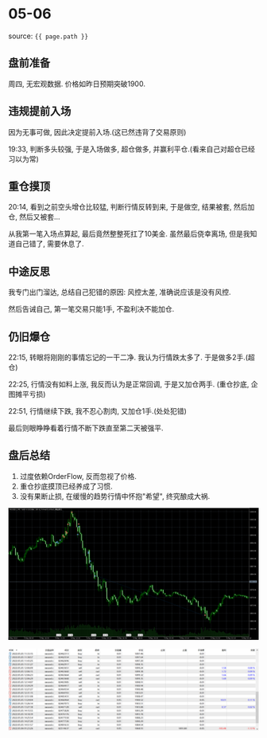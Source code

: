 # 05-06

source: `{{ page.path }}`

## 盘前准备

周四, 无宏观数据. 价格如昨日预期突破1900.

## 违规提前入场

因为无事可做, 因此决定提前入场.(这已然违背了交易原则)

19:33, 判断多头较强, 于是入场做多, 超仓做多, 并赢利平仓.(看来自己对超仓已经习以为常)

## 重仓摸顶

20:14, 看到之前空头增仓比较猛, 判断行情反转到来, 于是做空, 结果被套, 然后加仓, 然后又被套...

从我第一笔入场点算起, 最后竟然整整死扛了10美金. 虽然最后侥幸离场, 但是我知道自己错了, 需要休息了.

## 中途反思

我专门出门溜达, 总结自己犯错的原因: 风控太差, 准确说应该是没有风控.

然后告诫自己, 第一笔交易只能1手, 不盈利决不能加仓.

## 仍旧爆仓

22:15, 转眼将刚刚的事情忘记的一干二净. 我认为行情跌太多了. 于是做多2手.(超仓)

22:25, 行情没有如料上涨, 我反而认为是正常回调, 于是又加仓两手. (重仓抄底, 企图摊平亏损)

22:51, 行情继续下跌, 我不忍心割肉, 又加仓1手.(处处犯错)

最后则眼睁睁看着行情不断下跌直至第二天被强平.

## 盘后总结

1. 过度依赖OrderFlow, 反而忽视了价格.
2. 重仓抄底摸顶已经养成了习惯.
3. 没有果断止损, 在缓慢的趋势行情中怀抱"希望", 终究酿成大祸.

![](../../../assets/images/QuotationRecord/20220505_1.png)

![](../../../assets/images/QuotationRecord/20220505_2.png)